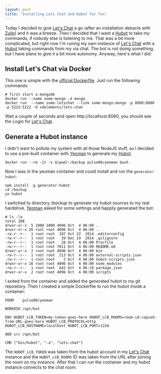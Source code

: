 ```yaml
---
layout: post
title: "Installing Lets Chat and Hubot for fun"
---
```


Today I decided to give [Let's Chat][0] a go (after an installation debacle with [Zulip][1]) and it was a breeze. Then I decided that I want a [Hubot][2] to take my commands, if nobody else is listening to me. That was a bit more complicated, but right now I'm runing my own instance of [Let's Chat][0] with a [Hubot][2] taking commands from my via chat. The bot is not doing something, but I have plans to give it a bit more autonomy. Anyway, here's what I did:

Install Let's Chat via Docker
-----------------------------

This one is simple with the [official Dockerfile][3]. Just run the following commands:

    # first start a mongodb
    docker run --name some-mongo -d mongo
    docker run  --name some-letschat --link some-mongo:mongo -p 8080:8080 -p 5222:5222 -d sdelements/lets-chat

Wait a couple of seconds and open http://localhost:8080, you should see the Login for [Let's Chat][0].

Generate a Hubot instance
-------------------------

I didn't want to pollute my system with all those NodeJS stuff, so I decided to use a pre-built container with [Yeoman][4] to generate my [Hubot][2].

    docker run --rm -it -v $(pwd):/backup pulse00/yeoman bash

Now I was in the yeoman container and could install and run the `generator-hubot`:

    npm install -g generator-hubot
    cd /backup
    yo hubot

I switched to directory */backup* to generate my hubot sources to my real harddrive. [Yeoman][4] asked for some settings and happily generated the bot:

````
# ls -la
total 108
drwxr-xr-x  5 1000 1000 4096 Oct  4 06:09 .
drwxr-xr-x 26 root root 4096 Oct  4 06:09 ..
-rw-r--r--  1 root root  197 Oct 22  2014 .editorconfig
-rw-r--r--  1 root root   39 Dec 19  2014 .gitignore
-rw-r--r--  1 root root   28 Oct  4 06:09 Procfile
-rw-r--r--  1 root root 7811 Oct  4 06:09 README.md
drwxr-xr-x  2 root root 4096 Oct  4 06:09 bin
-rw-r--r--  1 root root  213 Oct  4 06:09 external-scripts.json
-rw-r--r--  1 root root    2 Oct  4 06:09 hubot-scripts.json
drwxr-xr-x 16 root root 4096 Oct  4 06:09 node_modules
-rw-r--r--  1 root root  642 Oct  4 06:10 package.json
drwxr-xr-x  2 root root 4096 Oct  4 06:09 scripts
````

I exited from the container and added the generated hubot to my git repository. Then I created a simple Dockerfile to run the hubot inside a container:

````
FROM	pulse00/yeoman

WORKDIR	/opt/bot

ENV	HUBOT_LCB_TOKEN=my-token-goes-here HUBOT_LCB_ROOMS=room-id-copied-from-URL-goes-here HUBOT_LCB_PROTOCOL=http HUBOT_LCB_HOSTNAME=localhost HUBOT_LCB_PORT=1234  

ADD	src /opt/bot

CMD	["bin/hubot", "-a", "lets-chat"]
````

The `HUBOT_LCB_TOKEN` was taken from the hubot account in my [Let's Chat][0] instance and the `HUBOT_LCB_ROOMS` ID was taken from the URL after joining the room on my instance. After that I can run the container and my hubot instance connects to the chat room.

[0]: https://github.com/sdelements/lets-chat
[1]: https://www.zulip.org/
[2]: https://hubot.github.com/docs/
[3]: https://hub.docker.com/r/sdelements/lets-chat/
[4]: http://yeoman.io/

